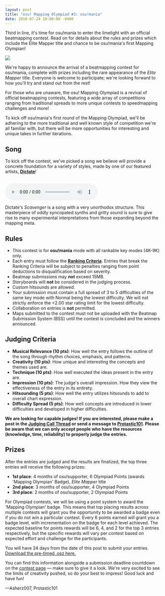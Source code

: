 ```yaml
---
layout: post
title: "osu! Mapping Olympiad #3: osu!mania"
date: 2018-07-24 10:00:00 -0400
---
```


Third in line, it's time for osu!mania to enter the limelight with an official beatmapping contest. Read on for details about the rules and prizes which include the Elite Mapper title and chance to be osu!mania's first Mapping Olympian!
 
[![](/wiki/shared/news/banners/osu_mapping_olympiad.jpg)](https://osu.ppy.sh/community/contests/67)
 
We're happy to announce the arrival of a beatmapping contest for osu!mania, complete with prizes including the rare appearance of the *Elite Mapper* title. Everyone is welcome to participate; we're looking forward to how you'll try and stand out from the rest!

For those who are unaware, the osu! Mapping Olympiad is a revival of official beatmapping contests, featuring a wide array of competitions ranging from traditional spreads to more unique contests to speedmapping challenges and more!

To kick off osu!mania's first round of the Mapping Olympiad, we'll be adhering to the more traditional and well known style of competition we're all familiar with, but there will be more opportunities for interesting and unique takes in further iterations.
 
## Song
To kick off the contest, we've picked a song we believe will provide a concrete foundation for a variety of styles, made by one of our featured artists, [**Dictate**](https://osu.ppy.sh/beatmaps/artists/21)!

<br>
<audio controls>
    <source src="https://assets.ppy.sh/artists/21/previews/420.mp3" type="audio/mpeg">
</audio>

Dictate's *Scavenger* is a song with a very unorthodox structure. This masterpiece of oddly syncopated synths and gritty sound is sure to give rise to many experimental interpretations from those expanding beyond the mapping meta.
 
## Rules
- This contest is for **osu!mania** mode with all rankable key modes (4K-9K) only.
- Each entry must follow the **[Ranking Criteria](/wiki/Ranking_Criteria)**. Entries that break the Ranking Criteria will be subject to penalties ranging from point deductions to disqualification based on severity.
- Beatmap submissions may **not** exceed 15MB.
- Storyboards will **not** be considered in the judging process.
- Custom hitsounds are allowed.
- Your submission must contain a full spread of 3 to 5 difficulties of the same key mode with Normal being the lowest difficulty. We will not strictly enforce the <2.00 star rating limit for the lowest difficulty.
- Collaboration on entries is **not** permitted.
- Maps submitted to the contest must not be uploaded with the Beatmap Submission System (BSS) until the contest is concluded and the winners announced.
 
## Judging Criteria
- **Musical Relevance (10 pts)**: How well the entry follows the outline of the song through rhythm choices, emphasis, and patterns.
- **Creativity (10 pts)**: How unique and interesting the concepts and themes used are.
- **Technique (10 pts)**: How well executed the ideas present in the entry are.
- **Impression (10 pts)**: The judge's overall impression. How they view the effectiveness of the entry in its entirety.
- **Hitsounding (5 pts)**: How well the entry utilizes hitsounds to add to overall chart expression.
- **Difficulty Spread (5 pts)**: How well concepts are introduced in lower difficulties and developed in higher difficulties.

**We are looking for capable judges! If you are interested, please make a post in the [Judging Call Thread](https://osu.ppy.sh/community/forums/posts/6737869) or send a message to [Protastic101](https://osu.ppy.sh/home/messages/users/6712747). Please be aware that we can only accept people who have the resources (knowledge, time, reliability) to properly judge the entries.**
 
## Prizes
After the entries are judged and the results are finalized, the top three entries will receive the following prizes:
- **1st place**: 4 months of osu!supporter, 6 Olympiad Points (awards 'Mapping Olympian' Badge), *Elite Mapper* title
- **2nd place**: 3 months of osu!supporter, 4 Olympiad Points
- **3rd place**: 2 months of osu!supporter, 2 Olympiad Points

For Olympiad contests, we will be using a point system to award the 'Mapping Olympian' badge. This means that top placing results across multiple contests will grant you the opportunity to be awarded a badge even if you do not win a particular contest. Every 6 points earned will grant you a badge level, with incrementation on the badge for each level achieved. The expected baseline for points rewards will be 6, 4, and 2 for the top 3 entries respectively, but the specific rewards will vary per contest based on expected effort and challenge for the participants.

You will have 24 days from the date of this post to submit your entries. [Download the pre-timed .osz here.](https://assets.ppy.sh/artists/21/osz/Dictate%20-%20Scavenger.osz)
 
You can find this information alongside a submission deadline countdown on the [contest page](https://osu.ppy.sh/community/contests/67) — make sure to give it a look. We're very excited to see the limits of creativity pushed, so do your best to impress! Good luck and have fun!
 
—Asherz007, Protastic101
